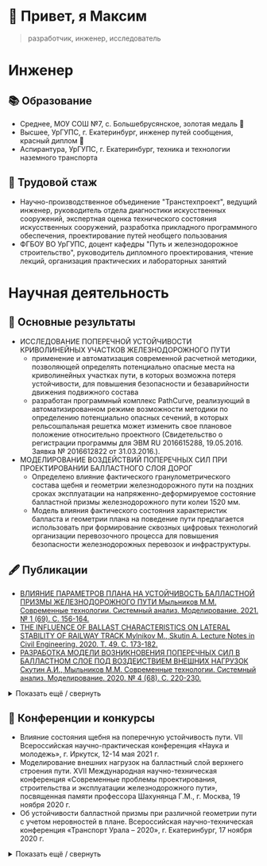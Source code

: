 # 👋 Привет, я Максим  
> разработчик, инженер, исследователь

# Инженер
## 📚 Образование 
* Среднее, МОУ СОШ №7, с. Большебрусянское, золотая медаль 🥇
* Высшее, УрГУПС, г. Екатеринбург, инженер путей сообщения, красный диплом 📕
* Аспирантура, УрГУПС, г. Екатеринбург, техника и технологии наземного транспорта

## 💼 Трудовой стаж
* Научно-производственное объединение "Транстехпроект", ведущий инженер, руководитель отдела диагностики искусственных сооружений, экспертная оценка технического состояния искусственных сооружений, разработка прикладного программного обеспечения, проектирование путей необщего пользования
* ФГБОУ ВО УрГУПС, доцент кафедры "Путь и железнодорожное строительство", руководитель дипломного проектирования, чтение лекций, организация практических и лабораторных занятий

# Научная деятельность
## 🏁 Основные результаты
* ИССЛЕДОВАНИЕ ПОПЕРЕЧНОЙ УСТОЙЧИВОСТИ КРИВОЛИНЕЙНЫХ УЧАСТКОВ ЖЕЛЕЗНОДОРОЖНОГО ПУТИ
  * применение и автоматизация современной расчетной методики, позволяющей определять потенциально опасные места на криволинейных участках пути, в которых возможна потеря устойчивости, для повышения безопасности и безаварийности движения подвижного состава
  * разработан программный комплекс PathCurve, реализующий в автоматизированном режиме возможности методики по определению потенциально опасных сечений, в которых рельсошпальная решетка может изменить свое плановое положение относительно проектного (Свидетельство о регистрации программы для ЭВМ RU 2016615288, 19.05.2016. Заявка № 2016612822 от 31.03.2016.).
* МОДЕЛИРОВАНИЕ ВОЗДЕЙСТВИЙ ПОПЕРЕЧНЫХ СИЛ 
ПРИ ПРОЕКТИРОВАНИИ БАЛЛАСТНОГО СЛОЯ ДОРОГ
   * Определено влияние фактического гранулометрического состава щебня и геометрии железнодорожного пути на поздних сроках эксплуатации на напряженно-деформируемое состояние балластной призмы железнодорожного пути колеи 1520 мм.
   * Модель влияния фактического состояния характеристик балласта и геометрии плана на поведение пути предлагается использовать при формирование сквозных цифровых технологий организации перевозочного процесса для повышения безопасности железнодорожных перевозок и инфраструктуры.

## 🖋 Публикации
* [ВЛИЯНИЕ ПАРАМЕТРОВ ПЛАНА НА УСТОЙЧИВОСТЬ БАЛЛАСТНОЙ ПРИЗМЫ ЖЕЛЕЗНОДОРОЖНОГО ПУТИ Мыльников М.М. Современные технологии. Системный анализ. Моделирование. 2021. № 1 (69). С. 156-164.](https://www.elibrary.ru/item.asp?id=46277589)
* [THE INFLUENCE OF BALLAST CHARACTERISTICS ON LATERAL STABILITY OF RAILWAY TRACK Mylnikov M., Skutin A. Lecture Notes in Civil Engineering. 2020. Т. 49. С. 173-182.](https://www.elibrary.ru/item.asp?id=43237474)
* [РАЗРАБОТКА МОДЕЛИ ВОЗНИКНОВЕНИЯ ПОПЕРЕЧНЫХ СИЛ В БАЛЛАСТНОМ СЛОЕ ПОД ВОЗДЕИСТВИЕМ ВНЕШНИХ НАГРУЗОК Скутин А.И., Мыльников М.М. Современные технологии. Системный анализ. Моделирование. 2020. № 4 (68). С. 220-230.](https://www.elibrary.ru/item.asp?id=45426061)

<details>
<summary>Показать ещё / свернуть</summary>

* [О МОДЕЛИРОВАНИИ ВЛИЯНИЯ ФРАКЦИЙ ЩЕБНЯ НА ПОПЕРЕЧНУЮ УСТОЙЧИВОСТЬ БАЛЛАСТНОЙ ПРИЗМЫ Мыльников М.М. Инновационный транспорт. 2019. № 1 (31). С. 29-34.](https://www.elibrary.ru/item.asp?id=37381204)
* [МОДЕЛИРОВАНИЕ ВЕРТИКАЛЬНЫХ И ПОПЕРЕЧНЫХ ВОЗДЕЙСТВИЙ В БАЛЛАСТНОМ СЛОЕ Скутин А.И., Мыльников М.М. Вестник Уральского государственного университета путей сообщения. 2019. № 2 (42). С. 56-65.](https://www.elibrary.ru/item.asp?id=39193381)
* [РАЗРАБОТКА МОДЕЛИ ПОВЕДЕНИЯ БАЛЛАСТНОЙ ПРИЗМЫ ПОД ВЕРТИКАЛЬНОЙ НАГРУЗКОЙ Мыльников М.М. Проектирование развития региональной сети железных дорог. 2019. № 7. С. 131-136.](https://www.elibrary.ru/item.asp?id=41382828)
* [ПРЕДЛОЖЕНИЯ ПО УЛУЧШЕНИЮ АЛГОРИТМА СПРЯМЛЕНИЯ ПРОДОЛЬНОГО ПРОФИЛЯ Аккерман С.Г., Мыльников М.М. Инновационный транспорт. 2018. № 2 (28). С. 44-47.](https://www.elibrary.ru/item.asp?id=35303930)
* [СОВРЕМЕННЫЕ МЕТОДЫ ОБСЛЕДОВАНИЯ ВОДОПРОПУСКНЫХ ТРУБ Скутина М.А., Мыльников М.М. Инновационный транспорт. 2017. № 3 (25). С. 44-48.](https://www.elibrary.ru/item.asp?id=30480249)
* [ОЦЕНКА СТАБИЛЬНОСТИ КРИВОЛИНЕЙНЫХ УЧАСТКОВ ПУТИ В ПРОГРАММНОМ КОМПЛЕКСЕ PATHCURVE Кравченко Ю.М., Мыльников М.М. Вестник Уральского государственного университета путей сообщения. 2016. № 2 (30). С. 19-28.](https://www.elibrary.ru/item.asp?id=26224742)
* [МОДЕЛИРОВАНИЕ ПОВЕДЕНИЯ КРИВОЛИНЕЙНЫХ УЧАСТКОВ ЖЕЛЕЗНОДОРОЖНОГО ПУТИ В ЗАВИСИМОСТИ ОТ ЭКСПЛУАТАЦИОННЫХ УСЛОВИЙ "PATHCURVE" Мыльников М.М., Кравченко Ю.М. Свидетельство о регистрации программы для ЭВМ RU 2016615288, 19.05.2016. Заявка № 2016612822 от 31.03.2016.](https://www.elibrary.ru/item.asp?id=39347888)
* [СПЕЦИФИКА ПРЕПОДАВАНИЯ ФИЛОСОФИИ В СОВРЕМЕННОМ ТЕХНИЧЕСКОМ ВУЗЕ: ПЕДАГОГИЧЕСКИЕ ЭФФЕКТЫ ПРАГМАТИЗМА (НА ПРИМЕРЕ УЧЕБНОЙ ТЕМЫ "МИРОВОЗЗРЕНИЕ: ВИДЫ, СПЕЦИФИКА, ФУНКЦИИ") Пятилетова Л.В., Мыльников М.М. Гуманитарные научные исследования. 2014. № 8 (36). С. 53-58.](https://www.elibrary.ru/item.asp?id=21974932)
* [КОРРЕЛЯЦИОННЫЙ И РЕГРЕССИОННЫЙ АНАЛИЗ КОЛИЧЕСТВЕННЫХ ПОКАЗАТЕЛЕЙ ВЫПОЛНЕНИЯ УЧЕБНЫХ ЗАДАНИЙ Мыльников М.М., Куликова О.В. Современные наукоемкие технологии. 2013. № 6. С. 61-62.](https://www.elibrary.ru/item.asp?id=20136307)

</details>


## 🎤 Конференции и конкурсы
* Влияние состояния щебня на поперечную устойчивость пути. VII Всероссийская научно-практическая конференция «Наука и молодежь», г. Иркутск, 12-14 мая 2021 г.
* Моделирование внешних нагрузок на балластный слой верхнего строения пути. XVII Международная научно-техническая конференция «Современные проблемы проектирования, строительства и эксплуатации железнодорожного пути», посвященная памяти профессора Шахунянца Г.М., г. Москва, 19 ноября 2020 г.
* Об устойчивости балластной призмы при различной геометрии пути с учетом неровностей в плане. Всероссийская научно-техническая конференция «Транспорт Урала – 2020», г. Екатеринбург, 17 ноября 2020 г.

<details>
<summary>Показать ещё / свернуть</summary>

* Разработка модели возникновения поперечных сил в балластном слое под воздействием внешних нагрузок. XI Международная научно-технической конференция «Транспортная инфраструктура Сибирского региона», г. Иркутск, 11-13 ноября 2020 г.
* К вопросу влияния параметров плана на устойчивость балластной призмы железнодорожного пути. XI Международная научно-техническая конференция «Транспортная инфраструктура Сибирского региона», г. Иркутск, 11-13 ноября 2020 г.
* К вопросу влияния гранулометрического состава на поведение щебня под нагрузками. Научно-техническая конференция «Транспорт Урала – 2019», г. Екатеринбург, 5 декабря 2019 г.
* The influence of ballast characteristics on lateral stability of railway track. Международная научно-техническая конференция «Транспортное строительство в холодных регионах TRANSOILCOLD 2019», г. Санкт-Петербург, 23 мая 2019 г.
* Влияние качества балластных материалов на безопасность движения поездов в стесненных условиях. Региональная научно-технической конференция «Транспорт Урала – 2018», г. Екатеринбург, 30 ноября 2018 г. 
* Влияние качества балластных материалов на безопасность движения поездов. XIX Всероссийская научно-практическая конференция «Безопасность движения поездов», г.  Москва, 8-9 ноября 2018 г.
* Исследование качества балласта в конструкциях железнодорожного пути. Научно-практическая конференция «ПУТЬ XXI ВЕКА», г. Санкт-Петербург, 1-2 ноября 2018 г.
* Влияние характеристик балласта на поперечную устойчивость пути в естественных условиях. Участие в научном семинаре аспирантов № 70, г. Екатеринбург, 26 сентября 2018 г.
* Региональные программы и проекты в области интеллектуальной собственности глазами молодежи, 18-19 апреля 2016, г. Уфа.
* Конкурс научной и технической инициативы молодых работников ОАО «РЖД» – Новое звено 2016, Екатеринбург.
* Конкурс научно-исследовательских работ студентов Свердловской области "Научный Олимп", Екатерибург 2015 г.

</details>


